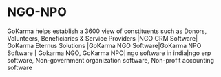 # NGO-NPO
GoKarma helps establish a 3600 view of constituents such as Donors, Volunteers, Beneficiaries &amp; Service Providers |NGO CRM Software| GoKarma Eternus Solutions |GoKarma NGO Software|GoKarma NPO Software | Gokarma NGO, GoKarma NPO| ngo software in india|ngo erp software, Non-government organization software, Non-profit accounting software
